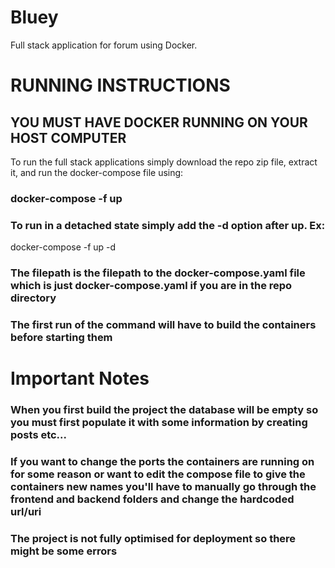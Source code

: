 # Bluey
Full stack application for forum using Docker.

# RUNNING INSTRUCTIONS
## YOU MUST HAVE DOCKER RUNNING ON YOUR HOST COMPUTER
To run the full stack applications simply download the repo zip file, extract it, and run the docker-compose file using:
### docker-compose -f <filepath> up
### To run in a detached state simply add the -d option after up. Ex:
docker-compose -f <filepath> up -d
### The filepath is the filepath to the docker-compose.yaml file which is just docker-compose.yaml if you are in the repo directory
### The first run of the command will have to build the containers before starting them

# Important Notes

### When you first build the project the database will be empty so you must first populate it with some information by creating posts etc...

### If you want to change the ports the containers are running on for some reason or want to edit the compose file to give the containers new names you'll have to manually go through the frontend and backend folders and change the hardcoded url/uri

### The project is not fully optimised for deployment so there might be some errors